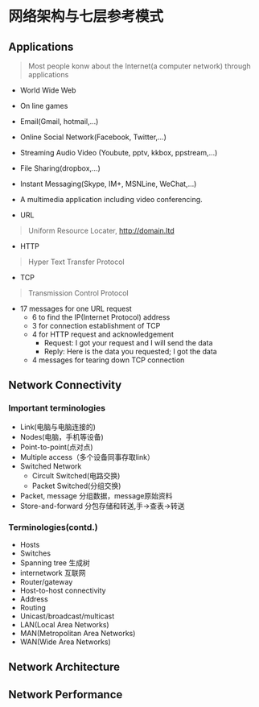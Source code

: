 # 网络架构与七层参考模式

## Applications

> Most people konw about the Internet(a computer network) through applications
- World Wide Web
- On line games
- Email(Gmail, hotmail,...)
- Online Social Network(Facebook, Twitter,...)
- Streaming Audio Video (Youbute, pptv, kkbox, ppstream,...)
- File Sharing(dropbox,...)
- Instant Messaging(Skype, IM+, MSNLine, WeChat,...)

- A multimedia application including video conferencing.

- URL

> Uniform Resource Locater, http://domain.ltd

- HTTP

> Hyper Text Transfer Protocol

- TCP

> Transmission Control Protocol

- 17 messages for one URL request
  - 6 to find the IP(Internet Protocol) address
  - 3 for connection establishment of TCP
  - 4 for HTTP request and acknowledgement
    - Request: I got your request and I will send the data
    - Reply: Here is the data you requested; I got the data
  - 4 messages for tearing down TCP connection

## Network Connectivity

### Important terminologies

- Link(电脑与电脑连接的)
- Nodes(电脑，手机等设备)
- Point-to-point(点对点)
- Multiple access（多个设备同事存取link）
- Switched Network
  - Circult Switched(电路交换)
  - Packet Switched(分组交换)
- Packet, message 分组数据，message原始资料
- Store-and-forward 分包存储和转送,手->查表->转送

### Terminologies(contd.)

- Hosts
- Switches
- Spanning tree 生成树
- internetwork 互联网
- Router/gateway
- Host-to-host connectivity
- Address
- Routing
- Unicast/broadcast/multicast
- LAN(Local Area Networks)
- MAN(Metropolitan Area Networks)
- WAN(Wide Area Networks)


## Network Architecture

## Network Performance
